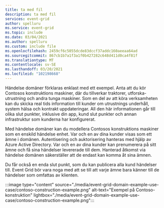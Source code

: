 ```yaml
---
title: ta med fil
description: ta med fil
services: event-grid
author: spelluru
ms.service: event-grid
ms.topic: include
ms.date: 03/04/2021
ms.author: spelluru
ms.custom: include file
ms.openlocfilehash: 2459cf6c5055dcde83dccf37addc160aeeaa64ad
ms.sourcegitcommit: 867cb1b7a1f3a1f0b427282c648d411d0ca4f81f
ms.translationtype: MT
ms.contentlocale: sv-SE
ms.lasthandoff: 03/20/2021
ms.locfileid: "102198668"
---
```

Händelse domäner förklaras enklast med ett exempel. Anta att du kör Contosos konstruktions maskiner, där du tillverkar traktorer, utforska-utrustning och andra tunga maskiner. Som en del av att köra verksamheten kan du skicka real tids information till kunder om utrustnings underhåll, system hälsa och kontrakt uppdateringar. All den här informationen går till olika slut punkter, inklusive din app, kund slut punkter och annan infrastruktur som kunderna har konfigurerat.

Med händelse domäner kan du modellera Contosos konstruktions maskiner som en enskild händelse enhet. Var och en av dina kunder visas som ett ämne i domänen. Autentisering och auktorisering hanteras med hjälp av Azure Active Directory. Var och en av dina kunder kan prenumerera på sitt ämne och få sina händelser levererade till dem. Hanterad åtkomst via händelse domänen säkerställer att de endast kan komma åt sina ämnen.

Du får också en enda slut punkt, som du kan publicera alla kund händelser till. Event Grid bör vara noga med att se till att varje ämne bara känner till de händelser som omfattas av klienten.

:::image type="content" source="./media/event-grid-domain-example-use-case/contoso-construction-example.png" alt-text="Exempel på Contoso-konstruktion" lightbox="./media/event-grid-domain-example-use-case/contoso-construction-example.png":::